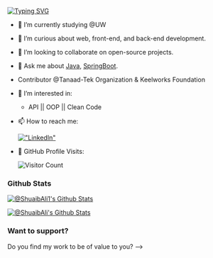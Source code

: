 [![Typing SVG](https://readme-typing-svg.herokuapp.com?font=Fira+Code&pause=1000&width=435&lines=Hi%2C+I+am+%40-Eng-ShuaibAli1+%F0%9F%91%8B)](https://git.io/typing-svg)


- 🔭 I’m currently studying @UW 
- 🌱 I’m curious about web, front-end, and back-end development.
- 👯 I’m looking to collaborate on open-source projects.
- 💬 Ask me about [Java](https://www.java.com/en/), [SpringBoot](https://spring.io/).
-  Contributor @Tanaad-Tek Organization & Keelworks Foundation
- 👀 I’m interested in: 
   * API || OOP || Clean Code
   
- 📫 How to reach me:

 
  [!["LinkedIn"](https://img.shields.io/badge/LinkedIn-blue?style=flat&logo=linkedin&labelColor=blue)](https://www.linkedin.com/in/shuaibali1/)
  
- 👀 GitHub Profile Visits: 

  ![Visitor Count](https://profile-counter.glitch.me/ShuaibAli1/count.svg)
 

### Github Stats

[![@ShuaibAli1's Github Stats](https://github-readme-stats.vercel.app/api?username=ShuaibAli1&count_private=true&theme=default&show_icons=true&&title_color=fff&icon_color=79ff97&text_color=9f9f9f&bg_color=151515)](https://github.com/ShuaibAli1)

[![@ShuaibAli's Github Stats](https://github-profile-summary-cards.vercel.app/api/cards/profile-details?username=ShuaibAli1&theme=vue)](https://github.com/ShuaibAli1)

### Want to support?
 
Do you find my work to be of value to you?
-->
